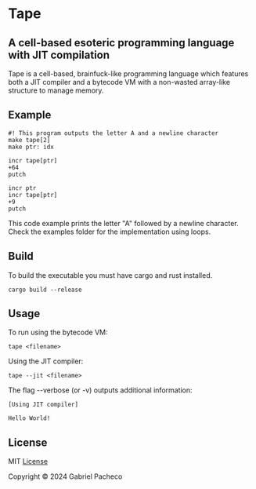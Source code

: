 # Tape

## A cell-based esoteric programming language with JIT compilation
Tape is a cell-based, brainfuck-like programming language which features both a JIT compiler and a bytecode VM with a non-wasted array-like structure to manage memory.

## Example

```
#! This program outputs the letter A and a newline character
make tape[2]
make ptr: idx

incr tape[ptr]
+64
putch

incr ptr
incr tape[ptr]
+9
putch
```

This code example prints the letter "A" followed by a newline character. Check the examples folder for the implementation using loops.

## Build
To build the executable you must have cargo and rust installed.

```
cargo build --release
```

## Usage
To run using the bytecode VM:

```
tape <filename> 
```

Using the JIT compiler:

```
tape --jit <filename>
```

The flag --verbose (or -v) outputs additional information:
```
[Using JIT compiler]

Hello World!
 ```

## License
MIT [License](LICENSE)

Copyright © 2024 Gabriel Pacheco

